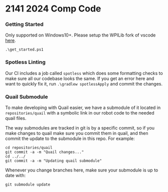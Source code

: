 # 2141 2024 Comp Code

### Getting Started

Only supported on Windows10+. Please setup the WPILib fork of vscode [here](https://docs.wpilib.org/en/stable/docs/zero-to-robot/step-2/wpilib-setup.html).
```
.\get_started.ps1
```

### Spotless Linting

Our CI includes a job called `spotless` which does some formatting checks to make sure all our codebase looks the same. If you get an error here and want to quickly fix it,
run `.\gradlew spotlessApply` and commit the changes.


### Quail Submodule
 
To make developing with Quail easier, we have a submodule of it located in `repositories/quail` with a symbolic link in our robot code to the needed quail files. 

The way submodules are tracked in git is by a specific commit, so if you make changes to quail make sure you commit them in quail, and then commit the update to the submodule in this repo. For example:

```
cd repositories/quail
git commit -a -m "Quail changes..."
cd ../../
git commit -a -m "Updating quail submodule"
```

Whenever you change branches here, make sure your submodule is up to date with:

```
git submodule update
```